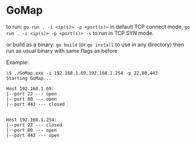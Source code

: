 # GoMap

to run:
`go run . -i <ip(s)> -p <port(s)>` in default TCP connect mode, `go run . -i <ip(s)> -p <port(s)> -s` to run in TCP SYN mode.

or build as a binary:
`go build` (or `go install` to use in any directory)
then run as usual binary with same flags as before

Example:
```
\$ ./GoMap.exe -i 192.168.1.69,192.168.1.254 -p 22,80,443
Starting GoMap...

Host 192.168.1.69:
|--port 22 --- open
|--port 80 --- open
|--port 443 --- closed


Host 192.168.1.254:
|--port 22 --- closed
|--port 80 --- open
|--port 443 --- open

```

